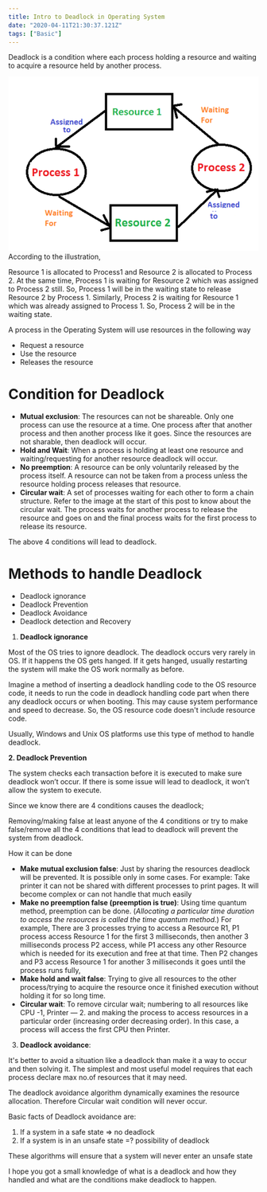 ```yaml
---
title: Intro to Deadlock in Operating System
date: "2020-04-11T21:30:37.121Z"
tags: ["Basic"]
---
```


Deadlock is a condition where each process holding a resource and waiting to acquire a resource held by another process.

![](./images/1.png)
According to the illustration,

Resource 1 is allocated to Process1 and Resource 2 is allocated to Process 2. At the same time, Process 1 is waiting for Resource 2 which was assigned to Process 2 still. So, Process 1 will be in the waiting state to release Resource 2 by Process 1. Similarly, Process 2 is waiting for Resource 1 which was already assigned to Process 1. So, Process 2 will be in the waiting state.

A process in the Operating System will use resources in the following way

-   Request a resource
-   Use the resource
-   Releases the resource

# Condition for Deadlock

-   **Mutual exclusion**: The resources can not be shareable. Only one process can use the resource at a time. One process after that another process and then another process like it goes. Since the resources are not sharable, then deadlock will occur.
-   **Hold and Wait**: When a process is holding at least one resource and waiting/requesting for another resource deadlock will occur.
-   **No preemption**: A resource can be only voluntarily released by the process itself. A resource can not be taken from a process unless the resource holding process releases that resource.
-   **Circular wait**: A set of processes waiting for each other to form a chain structure. Refer to the image at the start of this post to know about the circular wait. The process waits for another process to release the resource and goes on and the final process waits for the first process to release its resource.

The above 4 conditions will lead to deadlock.

# Methods to handle Deadlock

-   Deadlock ignorance
-   Deadlock Prevention
-   Deadlock Avoidance
-   Deadlock detection and Recovery

1.  **Deadlock ignorance**

Most of the OS tries to ignore deadlock. The deadlock occurs very rarely in OS. If it happens the OS gets hanged. If it gets hanged, usually restarting the system will make the OS work normally as before.

Imagine a method of inserting a deadlock handling code to the OS resource code, it needs to run the code in deadlock handling code part when there any deadlock occurs or when booting. This may cause system performance and speed to decrease. So, the OS resource code doesn't include resource code.

Usually, Windows and Unix OS platforms use this type of method to handle deadlock.

**2. Deadlock Prevention**

The system checks each transaction before it is executed to make sure deadlock won’t occur. If there is some issue will lead to deadlock, it won’t allow the system to execute.

Since we know there are 4 conditions causes the deadlock;

Removing/making false at least anyone of the 4 conditions or try to make false/remove all the 4 conditions that lead to deadlock will prevent the system from deadlock.

How it can be done

-   **Make mutual exclusion false**: Just by sharing the resources deadlock will be prevented. It is possible only in some cases. For example: Take printer it can not be shared with different processes to print pages. It will become complex or can not handle that much easily
-   **Make no preemption false (preemption is true)**: Using time quantum method, preemption can be done. (_Allocating a particular time duration to access the resources is called the time quantum method._) For example, There are 3 processes trying to access a Resource R1, P1 process access Resource 1 for the first 3 milliseconds, then another 3 milliseconds process P2 access, while P1 access any other Resource which is needed for its execution and free at that time. Then P2 changes and P3 access Resource 1 for another 3 milliseconds it goes until the process runs fully,
-   **Make hold and wait false**: Trying to give all resources to the other process/trying to acquire the resource once it finished execution without holding it for so long time.
-   **Circular wait**: To remove circular wait; numbering to all resources like CPU -1, Printer — 2. and making the process to access resources in a particular order (increasing order decreasing order). In this case, a process will access the first CPU then Printer.

3. **Deadlock avoidance**:

It's better to avoid a situation like a deadlock than make it a way to occur and then solving it. The simplest and most useful model requires that each process declare max no.of resources that it may need.

The deadlock avoidance algorithm dynamically examines the resource allocation. Therefore Circular wait condition will never occur.

Basic facts of Deadlock avoidance are:

1.  If a system in a safe state => no deadlock
2.  If a system is in an unsafe state =? possibility of deadlock

These algorithms will ensure that a system will never enter an unsafe state

I hope you got a small knowledge of what is a deadlock and how they handled and what are the conditions make deadlock to happen.

